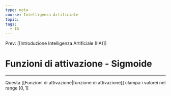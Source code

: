 ```yaml
---
type: nota
course: Intelligenza Artificiale
topic: 
tags:
  - IA
---
```


Prev: [[Introduzione Intelligenza Artificiale (IIA)]]

# Funzioni di attivazione - Sigmoide
---

Questa [[Funzioni di attivazione|funzione di attivazione]] clampa i valorei nel range $[0,1]$